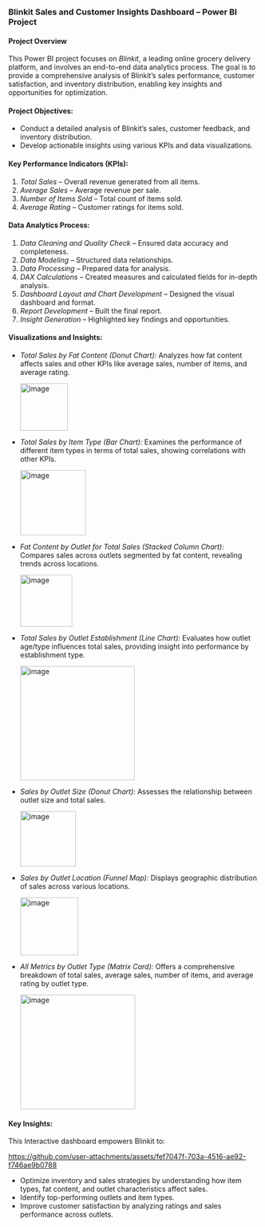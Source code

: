 ### Blinkit Sales and Customer Insights Dashboard – Power BI Project

#### Project Overview
This Power BI project focuses on *Blinkit*, a leading online grocery delivery platform, and involves an end-to-end data analytics process. The goal is to provide a comprehensive analysis of Blinkit’s sales performance, customer satisfaction, and inventory distribution, enabling key insights and opportunities for optimization.

#### Project Objectives:
- Conduct a detailed analysis of Blinkit’s sales, customer feedback, and inventory distribution.
- Develop actionable insights using various KPIs and data visualizations.
  
#### Key Performance Indicators (KPIs):
1. *Total Sales* – Overall revenue generated from all items.
2. *Average Sales* – Average revenue per sale.
3. *Number of Items Sold* – Total count of items sold.
4. *Average Rating* – Customer ratings for items sold.

#### Data Analytics Process:
1. *Data Cleaning and Quality Check* – Ensured data accuracy and completeness.
2. *Data Modeling* – Structured data relationships.
3. *Data Processing* – Prepared data for analysis.
4. *DAX Calculations* – Created measures and calculated fields for in-depth analysis.
5. *Dashboard Layout and Chart Development* – Designed the visual dashboard and format.
6. *Report Development* – Built the final report.
7. *Insight Generation* – Highlighted key findings and opportunities.

#### Visualizations and Insights:
- *Total Sales by Fat Content (Donut Chart):* Analyzes how fat content affects sales and other KPIs like average sales, number of items, and average rating.

  <img width="95" alt="image" src="https://github.com/user-attachments/assets/18683125-9d53-4f8d-86f6-6e4dfc6bd1ac">


- *Total Sales by Item Type (Bar Chart):* Examines the performance of different item types in terms of total sales, showing correlations with other KPIs.

  <img width="131" alt="image" src="https://github.com/user-attachments/assets/c77f089d-40d5-4a83-bf9d-5c62d3031554">


- *Fat Content by Outlet for Total Sales (Stacked Column Chart):* Compares sales across outlets segmented by fat content, revealing trends across locations.

  <img width="104" alt="image" src="https://github.com/user-attachments/assets/223817e2-66fb-4d9d-8f59-c5f50e07f12e">


- *Total Sales by Outlet Establishment (Line Chart):* Evaluates how outlet age/type influences total sales, providing insight into performance by establishment type.

  <img width="229" alt="image" src="https://github.com/user-attachments/assets/c0919b25-6cc8-45ab-acf9-d4ee5b7153d8">


- *Sales by Outlet Size (Donut Chart):* Assesses the relationship between outlet size and total sales.

  <img width="111" alt="image" src="https://github.com/user-attachments/assets/4f161122-8a15-4de9-8370-fb10a8662df9">


- *Sales by Outlet Location (Funnel Map):* Displays geographic distribution of sales across various locations.

  <img width="116" alt="image" src="https://github.com/user-attachments/assets/9ca8144a-b9d5-4999-be51-4c63aaea54ff">


- *All Metrics by Outlet Type (Matrix Card):* Offers a comprehensive breakdown of total sales, average sales, number of items, and average rating by outlet type.

  <img width="230" alt="image" src="https://github.com/user-attachments/assets/b80c70a6-806b-4b4e-91dc-2df237b67062">



#### Key Insights:
This Interactive dashboard empowers Blinkit to:


https://github.com/user-attachments/assets/fef7047f-703a-4516-ae92-f746ae9b0788



- Optimize inventory and sales strategies by understanding how item types, fat content, and outlet characteristics affect sales.
- Identify top-performing outlets and item types.
- Improve customer satisfaction by analyzing ratings and sales performance across outlets.
